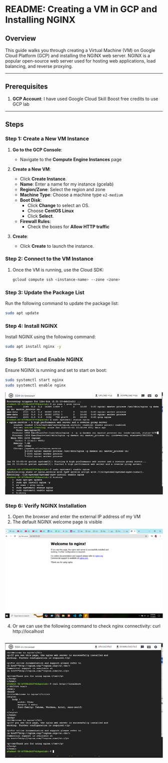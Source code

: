 # README: Creating a VM in GCP and Installing NGINX

## Overview
This guide walks you through creating a Virtual Machine (VM) on Google Cloud Platform (GCP) and installing the NGINX web server. NGINX is a popular open-source web server used for hosting web applications, load balancing, and reverse proxying.

---

## Prerequisites
1. **GCP Account**: I have used Google Cloud Skill Boost free credits to use GCP lab

---

## Steps

### Step 1: Create a New VM Instance
1. **Go to the GCP Console**:
   - Navigate to the **Compute Engine Instances** page

2. **Create a New VM**:
   - Click **Create Instance**.
   - **Name**: Enter a name for my instance (gcelab)
   - **Region/Zone**: Select the region and zone 
   - **Machine Type**: Choose a machine type `e2-medium`
   - **Boot Disk**:
     - Click **Change** to select an OS.
     - Choose **CentOS Linux**
     - Click **Select**.
   - **Firewall Rules**:
     - Check the boxes for **Allow HTTP traffic** 

3. **Create**:
   - Click **Create** to launch the instance.

### Step 2: Connect to the VM Instance
1. Once the VM is running, use the Cloud SDK:

   ```bash
   gcloud compute ssh <instance-name> --zone <zone>
   ```

### Step 3: Update the Package List
Run the following command to update the package list:
```bash
sudo apt update
```

### Step 4: Install NGINX
Install NGINX using the following command:
```bash
sudo apt install nginx -y
```

### Step 5: Start and Enable NGINX
Ensure NGINX is running and set to start on boot:
```bash
sudo systemctl start nginx
sudo systemctl enable nginx
```

![Preview of the command history](history.PNG)

### Step 6: Verify NGINX Installation
1. Open the browser and enter the external IP address of my VM 
2. The default NGINX welcome page is visible

 ![Preview of the nginx server](nginx.PNG)

 
4. Or we can use the following command to check nginx connectivity: curl http://localhost

![Preview of the curl command](curl.PNG)
---




